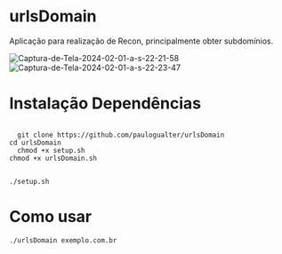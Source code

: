 # urlsDomain
Aplicação para realização de Recon, principalmente obter subdomínios. 

<img src="https://i.ibb.co/f011Vx3/Captura-de-Tela-2024-02-01-a-s-22-21-58.png" alt="Captura-de-Tela-2024-02-01-a-s-22-21-58" border="0">

<img src="https://i.ibb.co/JCgby1b/Captura-de-Tela-2024-02-01-a-s-22-23-47.png" alt="Captura-de-Tela-2024-02-01-a-s-22-23-47" border="0">


# Instalação Dependências
<code>
  git clone https://github.com/paulogualter/urlsDomain
cd urlsDomain
  chmod +x setup.sh
chmod +x urlsDomain.sh

./setup.sh
</code>


# Como usar
<code>./urlsDomain exemplo.com.br</code>


